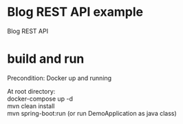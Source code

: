# Blog REST API example
Blog REST API

# build and run  
Precondition: Docker up and running  
  
At root directory:  
docker-compose up -d  
mvn clean install  
mvn spring-boot:run  (or run DemoApplication as java class)  
